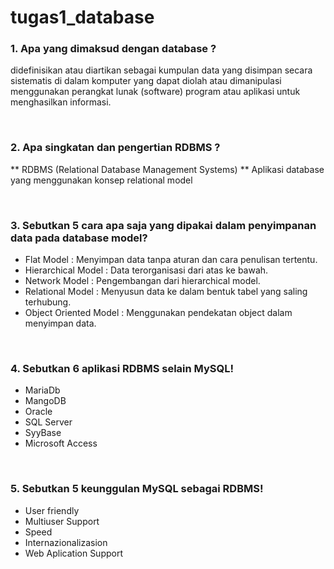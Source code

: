 # tugas1_database
### 1. Apa yang dimaksud dengan database ?
didefinisikan atau diartikan sebagai kumpulan data yang disimpan secara sistematis di dalam komputer yang dapat diolah atau dimanipulasi menggunakan perangkat lunak (software) program atau aplikasi untuk menghasilkan informasi.

<br>

### 2. Apa singkatan dan pengertian RDBMS ?
** RDBMS (Relational Database Management Systems)
** Aplikasi database yang menggunakan konsep relational model

<br>

### 3. Sebutkan 5 cara apa saja yang dipakai dalam penyimpanan data pada database model?
* Flat Model : Menyimpan data tanpa aturan dan cara penulisan tertentu.  
* Hierarchical Model : Data terorganisasi dari atas ke bawah.  
* Network Model : Pengembangan dari hierarchical model.  
* Relational Model  : Menyusun data ke dalam bentuk tabel yang saling terhubung.
* Object Oriented Model : Menggunakan pendekatan object dalam menyimpan data.  

<br>

### 4. Sebutkan 6 aplikasi RDBMS selain MySQL!
* MariaDb
* MangoDB
* Oracle
* SQL Server
* SyyBase
* Microsoft Access

<br>

### 5. Sebutkan 5 keunggulan MySQL sebagai RDBMS!
* User friendly
* Multiuser Support  
* Speed
* Internazionalizasion
* Web Aplication Support
